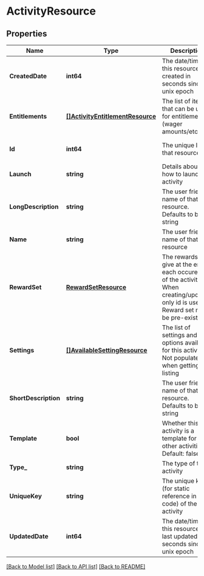 # ActivityResource

## Properties
Name | Type | Description | Notes
------------ | ------------- | ------------- | -------------
**CreatedDate** | **int64** | The date/time this resource was created in seconds since unix epoch | [optional] [default to null]
**Entitlements** | [**[]ActivityEntitlementResource**](ActivityEntitlementResource.md) | The list of items that can be used for entitlement (wager amounts/etc) | [optional] [default to null]
**Id** | **int64** | The unique ID for that resource | [optional] [default to null]
**Launch** | **string** | Details about how to launch the activity | [optional] [default to null]
**LongDescription** | **string** | The user friendly name of that resource. Defaults to blank string | [optional] [default to null]
**Name** | **string** | The user friendly name of that resource | [default to null]
**RewardSet** | [**RewardSetResource**](RewardSetResource.md) | The rewards to give at the end of each occurence of the activity. When creating/updating only id is used. Reward set must be pre-existing | [optional] [default to null]
**Settings** | [**[]AvailableSettingResource**](AvailableSettingResource.md) | The list of settings and their options available for this activity. Not populated when getting listing | [optional] [default to null]
**ShortDescription** | **string** | The user friendly name of that resource. Defaults to blank string | [optional] [default to null]
**Template** | **bool** | Whether this activity is a template for other activities. Default: false | [optional] [default to null]
**Type_** | **string** | The type of the activity | [default to null]
**UniqueKey** | **string** | The unique key (for static reference in code) of the activity | [optional] [default to null]
**UpdatedDate** | **int64** | The date/time this resource was last updated in seconds since unix epoch | [optional] [default to null]

[[Back to Model list]](../README.md#documentation-for-models) [[Back to API list]](../README.md#documentation-for-api-endpoints) [[Back to README]](../README.md)


